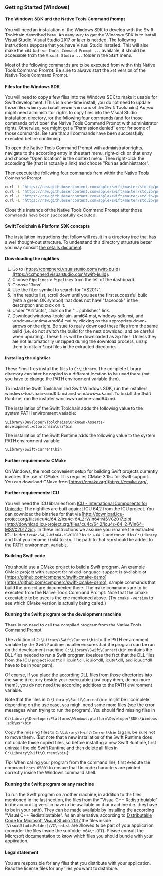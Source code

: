 ### Getting Started (Windows)

#### The Windows SDK and the Native Tools Command Prompt

You will need an installation of the Windows SDK to develop with the Swift Toolchain described here. An easy way to get the Windows SDK is to install Visual Studio, Visual Studio 2017 or later is needed. The following instructions suppose that you have Visual Studio installed. This will also make the `x64 Native Tools Command Prompt ...` available, it should be accessible from the `Visual Studio ...` folder in the Start menu.

Most of the following commands are to be executed from within this Native Tools Command Prompt. Be sure to always start the `x64` version of the Native Tools Command Prompt.

#### Files for the Windows SDK

You will need to copy a few files into the Windows SDK to make it usable for Swift development. (This is a one-time install, you do not need to update those files when you install newer versions of the Swift Toolchain.) As you might need administrator rights to copy files into the Visual Studio installation directory, for the following four commands (and for those commands only) open the Native Tools Command Prompt with administrator rights. Otherwise, you might get a "Permission denied" error for some of those commands. Be sure that all commands have been successfully executed before continuing.

To open the Native Tools Command Prompt with administrator rights, navigate to the according entry in the start menu, right-click on that entry and choose "Open location" in the context menu. Then right-click the according file (that is actually a link) and choose "Run as administrator".

Then execute the following four commands from within the Native Tools Command Prompt:

```cmd
curl -L "https://raw.githubusercontent.com/apple/swift/master/stdlib/public/Platform/ucrt.modulemap" -o "%UniversalCRTSdkDir%\Include\%UCRTVersion%\ucrt\module.modulemap"
curl -L "https://raw.githubusercontent.com/apple/swift/master/stdlib/public/Platform/visualc.modulemap" -o "%VCToolsInstallDir%\include\module.modulemap"
curl -L "https://raw.githubusercontent.com/apple/swift/master/stdlib/public/Platform/visualc.apinotes" -o "%VCToolsInstallDir%\include\visualc.apinotes"
curl -L "https://raw.githubusercontent.com/apple/swift/master/stdlib/public/Platform/winsdk.modulemap" -o "%UniversalCRTSdkDir%\Include\%UCRTVersion%\um\module.modulemap"
```

Close this instance of the Native Tools Command Prompt after those commands have been successfully executed.

#### Swift Toolchain & Platform SDK concepts

The installation instructions that follow will result in a directory tree that has a well thought-out structure. To understand this directory structure better you may consult [the details document](details.md).

#### Downloading the nightlies

1. Go to [https://compnerd.visualstudio.com/swift-build](https://compnerd.visualstudio.com/swift-build).
2. Choose `Pipelines` > `Pipelines` from the left of the dashboard.
3. Choose 'Runs'.
4. Use the filter symbol to search for "VS2017".
5. In the results list, scroll down until you see the first successful build (with a green OK symbol) that does not have "facebook" in the description and click on it.
6. Under "Artifacts", click on the "... published" link.
7. Download windows-toolchain-amd64.msi, windows-sdk.msi, and windows-runtime-amd64.msi by clicking on the appropriate down-arrows on the right. Be sure to really download these files from the same build (i.e. do not switch the build for the next download, and be careful when updating). These files will be downloaded as zip files. Unless they are not automatically unzipped during the download process, unzip them to obtain \*.msi files in the extracted directories.

#### Installing the nightlies

These \*.msi files install the files to `C:\Library`. The complete Library directory can later be copied to a different location to be used there (but you have to change the PATH environment variable then).

To install the Swift Toolchain and Swift Windows SDK, run the installers windows-toolchain-amd64.msi and windows-sdk.msi. To install the Swift Runtime, run the installer windows-runtime-amd64.msi.

The installation of the Swift Toolchain adds the following value to the system PATH environment variable:

`\Library\Developer\Toolchains\unknown-Asserts-development.xctoolchain\usr\bin`

The installation of the Swift Runtime adds the following value to the system PATH environment variable:

`\Library\Swift\Current\bin`

#### Further requirements: CMake

On Windows, the most convenient setup for building Swift projects currently involves the use of CMake. This requires CMake 3.15+ for Swift support. You can download CMake from [https://cmake.org](https://cmake.org/).

#### Further requirements: ICU

You will need the ICU libraries from [ICU - International Components for Unicode](http://site.icu-project.org/). The nightlies are built against ICU 64.2 from the ICU project. You can download the binaries for that via [http://download.icu-project.org/files/icu4c/64.2/icu4c-64_2-Win64-MSVC2017.zip](http://download.icu-project.org/files/icu4c/64.2/icu4c-64_2-Win64-MSVC2017.zip). In these instructions we assume you rename the extracted ICU folder `icu4c-64_2-Win64-MSVC2017` to `icu-64.2` and move it to `C:\Library` and that you rename `bin64` to `bin`. The path to that `bin` should be added to the PATH environment variable.

#### Building Swift code

You should use a CMake project to build a Swift program. An example CMake project with support for mixed-language support is available at [https://github.com/compnerd/swift-cmake-demo](https://github.com/compnerd/swift-cmake-demo), sample commands that build the project are documented there. The make commands are to be executed from the Native Tools Command Prompt. Note that the cmake executable to be used is the one mentioned above. (Try `cmake -version` to see which CMake version is actually being called.)

#### Running the Swift program on the development machine

There is no need to call the compiled program from the Native Tools Command Prompt.

The addition of `C:\Library\Swift\Current\bin` to the PATH environment variable by the Swift Runtime installer ensures that the program can be run on the development machine. `C:\Library\Swift\Current\bin` contains the DLL files needed to run a Swift program (besides the fact that the DLL files from the ICU project icudt\*.dll, icuin\*.dll, icuio\*.dll, icutu\*.dll, and icuuc\*.dll have to be in your path).

Of course, if you place the according DLL files from those directories into the same directory beside your executable (just copy them, do not move them!), you do not need the according additions to the PATH environment variable.

Note that the files in `C:\Library\Swift\Current\bin` might be incomplete: depending on the use case, you might need some more files (see the error messages when trying to run the program). You should find missing files in

`C:\Library\Developer\Platforms\Windows.platform\Developer\SDKs\Windows.sdk\usr\bin`

Copy the missing files to `C:\Library\Swift\Current\bin` (again, be sure not to move them). (But note that a new installation of the Swift Runtime does not update those copied files, so before installing a new Swift Runtime, first uninstall the old Swift Runtime and then delete all files in `C:\Library\Swift\Current\bin`.)

_Tip:_ When calling your program from the command line, first execute the command `chcp 65001` to ensure that Unicode characters are printed correctly inside the Windows command shell.

#### Running the Swift program on any machine

To run the Swift program on another machine, in addition to the files mentioned in the last section, the files from the "Visual C++ Redistributable" in the according version have to be available on that machine (i.e. they have to be in your path). They can be made available by installing the according "Visual C++ Redistributable". As an alternative, according to [Distributable Code for Microsoft Visual Studio 2017](https://docs.microsoft.com/en-us/visualstudio/productinfo/2017-redistribution-vs) the files inside `[VisualStudioFolder]\VC\redist` are allowed to be part of your application (consider the files inside the subfolder `x64\*.CRT`). Please consult the Microsoft documentation to know which files you should bundle with your application.

#### Legal statement

You are responsible for any files that you distribute with your application. Read the license files for any files you want to distribute.